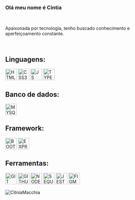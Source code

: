 <h3> Olá meu nome é Cintia</h3> <br/>
<p>Apaixonada por tecnologia, tenho buscado conhecimento e aperfeiçoamento constante.</p>
<br/>
<h2>Linguagens:</h2>
<div>
 <img src="https://cdn.jsdelivr.net/gh/devicons/devicon/icons/html5/html5-original.svg" alt="HTML5" width="36" height="36" />
   <img src="https://cdn.jsdelivr.net/gh/devicons/devicon/icons/css3/css3-original.svg"  alt="CSS3" width="36" height="36"/>
   <img src="https://cdn.jsdelivr.net/gh/devicons/devicon/icons/javascript/javascript-original.svg" alt="JS" width="36" height="36" />
  <img src="https://cdn.jsdelivr.net/gh/devicons/devicon/icons/typescript/typescript-original.svg" alt="TYPESCRIPT" width="36" height="36"/>
  </div>
  <h2>Banco de dados:</h2>
   <img src="https://cdn.jsdelivr.net/gh/devicons/devicon/icons/mysql/mysql-original.svg" alt="MYSQL" width="36" height="36"/>
   <h2>Framework:</h2>
   <div>
<img src="https://cdn.jsdelivr.net/gh/devicons/devicon/icons/bootstrap/bootstrap-original.svg" alt="BOOTSTRAP" width="36" height="36"  />
<img src="https://cdn.jsdelivr.net/gh/devicons/devicon/icons/express/express-original.svg" alt="EXPRESSJS" width="36" height="36" />
  </div>
 <h2>Ferramentas:</h2>
 <div>
   <img src="https://cdn.jsdelivr.net/gh/devicons/devicon/icons/git/git-original.svg" alt="GIT" width="36" height="36" />
    <img src="https://cdn.jsdelivr.net/gh/devicons/devicon/icons/github/github-original.svg" alt="GITHUB" width="36" height="36" />
    <img src="https://cdn.jsdelivr.net/gh/devicons/devicon/icons/nodejs/nodejs-original.svg" alt="NODEJS" width="36" height="36"/>
     <img src="https://cdn.jsdelivr.net/gh/devicons/devicon/icons/sequelize/sequelize-original.svg" alt="SEQUELIZE" width="36" height="36"/>
     <img src="https://cdn.jsdelivr.net/gh/devicons/devicon/icons/jest/jest-plain.svg" alt="JEST" width="36" height="36"/>   
     <img src="https://cdn.jsdelivr.net/gh/devicons/devicon/icons/figma/figma-original.svg" alt="FIGMA" width="36" height="36"/>
        </div>         
         
<p><img align="left" style="display:block;" src="https://github-readme-stats.vercel.app/api/top-langs?username=CintiaMacchia&show_icons=true&locale=en&layout=compact" alt="CitniaMacchia" /></p>
